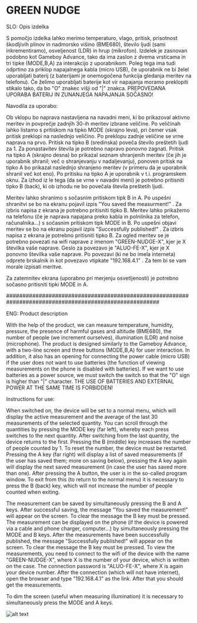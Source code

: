 # GREEN NUDGE

SLO: Opis izdelka

S pomočjo izdelka lahko merimo temperaturo, vlago, pritisk, prisotnost škodljivih plinov in nadmorsko višino (BME680), število ljudi (sami inkrementiramo), osveljenost (LDR) in hrup (mikrofon).
Izdelek je zasnovan podobno kot Gameboy Advance, tako da ima zaslon z dvema vrsticama in tri tipke (MODE,B,A) za interakcijo z uporabnikom. Poleg tega ima tudi odprtino za priklop napajalnega kabla (micro USB), če uporabnik ne bi želel uporabljati baterij (z baterijami je onemogočena funkcija gledanja meritev na telefonu). Če želimo uporabljati baterije kot vir napajanja moramo preklopiti stikalo tako, da bo "O" znakec višji od "|" znakca. PREPOVEDANA UPORABA BATERIJ IN ZUNANJEGA NAPAJANJA SOČASNO!

Navodila za uporabo:

Ob vklopu bo naprava nastavljena na navadni meni, ki bo prikazoval aktivno meritev in povprečje zadnjih 30-ih meritev izbrane veličine. Po veličinah lahko listamo s pritiskom na tipko MODE (skrajno leva), pri čemer vsak pritisk preklopi na naslednjo veličino. Po preklopu zadnje veličine se vrne naprava na prvo.
Pritisk na tipko B (sredinska) poveča število preštetih ljudi za 1. Za ponastavitev števila je potrebno napravo ponovno zagnati.
Pritisk na tipko A (skrajno desna) bo prikazal seznam shranjenih meritev (če jih je uporabnik shranil; več o shranjevanju v nadaljevanju), ponoven pritisk na tipko A bo prikazal naslednjo shranjeno meritev (v primeru da je uporabnik shranil več kot eno). Po pritisku na tipko A je uporabnik v t.i. programskem oknu. Za izhod iz le tega (da se vrne v navadni meni) je potrebno pritisniti tipko B (back), ki ob izhodu ne bo povečala števila preštetih ljudi.

Meritev lahko shranimo s sočasnim pritiskom tipk B in A. Po uspešni shranitvi se bo na ekranu pojavil izpis "You saved the measurment!" . Za izbris napisa z ekrana je potrebno pritisniti tipko B.
Meritev lahko prikažemo na telefonu (če je naprava napajana preko kabla in polnilnika za telefon, računalnika...) s sočasnim pritiskom tipk MODE in B. Po uspešni objavi meritev se bo na ekranu pojavil izpis "Successfully published!" . Za izbris napisa z ekrana je potrebno pritisniti tipko B. Za ogled meritev se je potrebno povezati na wifi naprave z imenom "GREEN-NUDGE-X", kjer je X številka vaše naprave. Geslo za povezavo je "ALUO-FE-X", kjer je X ponovno številka vaše naprave. Po povezavi (ki ne bo imela interneta) odprete brskalnik in kot povezavo vtipkate "192.168.4.1" . Za tem bi se vam morale izpisati meritve.

Za zatemnitev ekrana (uporabno pri merjenju osvetljenosti) je potrebno sočasno pritisniti tipki MODE in A.

#######################################################################################################

ENG: Product description

With the help of the product, we can measure temperature, humidity, pressure, the presence of harmful gases and altitude (BME680), the number of people (we increment ourselves), illumination (LDR) and noise (microphone).
The product is designed similarly to the Gameboy Advance, with a two-line screen and three buttons (MODE,B,A) for user interaction. In addition, it also has an opening for connecting the power cable (micro USB) if the user does not want to use batteries (the function of viewing measurements on the phone is disabled with batteries). If we want to use batteries as a power source, we must switch the switch so that the "O" sign is higher than "|" character. THE USE OF BATTERIES AND EXTERNAL POWER AT THE SAME TIME IS FORBIDDEN!

Instructions for use:

When switched on, the device will be set to a normal menu, which will display the active measurement and the average of the last 30 measurements of the selected quantity. You can scroll through the quantities by pressing the MODE key (far left), whereby each press switches to the next quantity. After switching from the last quantity, the device returns to the first.
Pressing the B (middle) key increases the number of people counted by 1. To reset the number, the device must be restarted.
Pressing the A key (far right) will display a list of saved measurements (if the user has saved them; more on saving below), pressing the A key again will display the next saved measurement (in case the user has saved more than one). After pressing the A button, the user is in the so-called program window. To exit from this (to return to the normal menu) it is necessary to press the B (back) key, which will not increase the number of people counted when exiting.

The measurement can be saved by simultaneously pressing the B and A keys. After successful saving, the message "You saved the measurement!" will appear on the screen. To clear the message the B key must be pressed.
The measurement can be displayed on the phone (if the device is powered via a cable and phone charger, computer...) by simultaneously pressing the MODE and B keys. After the measurements have been successfully published, the message "Successfully published!" will appear on the screen. To clear the message the B key must be pressed. To view the measurements, you need to connect to the wifi of the device with the name "GREEN-NUDGE-X", where X is the number of your device, which is written on the case. The connection password is "ALUO-FE-X", where X is again your device number. After the connection (which will not have internet), open the browser and type "192.168.4.1" as the link. After that you should get the measurements.

To dim the screen (useful when measuring illumination) it is necessary to simultaneously press the MODE and A keys.


![alt text](https://github.com/davidzindovic/FE-PoletnaSola/blob/main/IMG_9334.PNG?raw=true)
